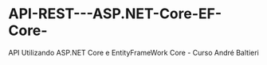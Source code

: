 # API-REST---ASP.NET-Core-EF-Core-
API Utilizando ASP.NET Core e EntityFrameWork Core - Curso André Baltieri
